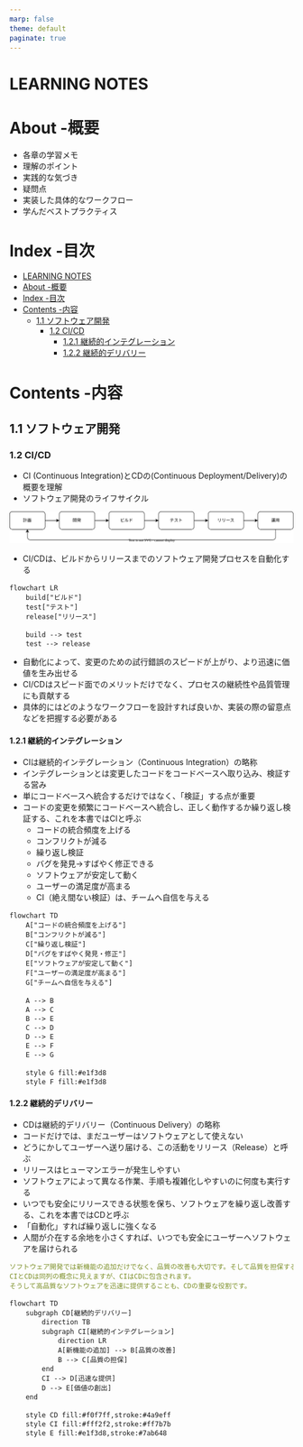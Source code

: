```yaml
---
marp: false
theme: default
paginate: true
---
```


# LEARNING NOTES

# About -概要

- 各章の学習メモ
- 理解のポイント
- 実践的な気づき
- 疑問点
- 実装した具体的なワークフロー
- 学んだベストプラクティス

# Index -目次

<!-- TOC -->

- [LEARNING NOTES](#learning-notes)
- [About -概要](#about--概要)
- [Index -目次](#index--目次)
- [Contents -内容](#contents--内容)
  - [1.1 ソフトウェア開発](#11-ソフトウェア開発)
    - [1.2 CI/CD](#12-cicd)
      - [1.2.1 継続的インテグレーション](#121-継続的インテグレーション)
      - [1.2.2 継続的デリバリー](#122-継続的デリバリー)

<!-- /TOC -->

# Contents -内容

## 1.1 ソフトウェア開発

### 1.2 CI/CD

- CI (Continuous Integration)とCDの(Continuous Deployment/Delivery)の概要を理解
- ソフトウェア開発のライフサイクル

![ソフトウェア開発のライフサイクル](./開発ライフサイクル.drawio.svg)

- CI/CDは、ビルドからリリースまでのソフトウェア開発プロセスを自動化する

```mermaid
flowchart LR
    build["ビルド"]
    test["テスト"]
    release["リリース"]
    
    build --> test
    test --> release
```

- 自動化によって、変更のための試行錯誤のスピードが上がり、より迅速に価値を生み出せる
- CI/CDはスピード面でのメリットだけでなく、プロセスの継続性や品質管理にも貢献する
- 具体的にはどのようなワークフローを設計すれば良いか、実装の際の留意点などを把握する必要がある

#### 1.2.1 継続的インテグレーション

- CIは継続的インテグレーション（Continuous Integration）の略称
- インテグレーションとは変更したコードをコードベースへ取り込み、検証する営み
- 単にコードベースへ統合するだけではなく、「検証」する点が重要
- コードの変更を頻繁にコードベースへ統合し、正しく動作するか繰り返し検証する、これを本書ではCIと呼ぶ
  - コードの統合頻度を上げる
  - コンフリクトが減る
  - 繰り返し検証
  - バグを発見->すばやく修正できる
  - ソフトウェアが安定して動く
  - ユーザーの満足度が高まる
  - CI（絶え間ない検証）は、チームへ自信を与える
  
```mermaid
flowchart TD
    A["コードの統合頻度を上げる"]
    B["コンフリクトが減る"]
    C["繰り返し検証"]
    D["バグをすばやく発見・修正"]
    E["ソフトウェアが安定して動く"]
    F["ユーザーの満足度が高まる"]
    G["チームへ自信を与える"]

    A --> B
    A --> C
    B --> E
    C --> D
    D --> E
    E --> F
    E --> G

    style G fill:#e1f3d8
    style F fill:#e1f3d8
```

#### 1.2.2 継続的デリバリー

- CDは継続的デリバリー（Continuous Delivery）の略称
- コードだけでは、まだユーザーはソフトウェアとして使えない
- どうにかしてユーザーへ送り届ける、この活動をリリース（Release）と呼ぶ
- リリースはヒューマンエラーが発生しやすい
- ソフトウェアによって異なる作業、手順も複雑化しやすいのに何度も実行する
- いつでも安全にリリースできる状態を保ち、ソフトウェアを繰り返し改善する、これを本書ではCDと呼ぶ
- 「自動化」すれば繰り返しに強くなる
- 人間が介在する余地を小さくすれば、いつでも安全にユーザーへソフトウェアを届けられる

```yaml
ソフトウェア開発では新機能の追加だけでなく、品質の改善も大切です。そして品質を担保するのがCIです。
CIとCDは同列の概念に見えますが、CIはCDに包含されます。
そうして高品質なソフトウェアを迅速に提供することも、CDの重要な役割です。
```

```mermaid
flowchart TD
    subgraph CD[継続的デリバリー]
        direction TB
        subgraph CI[継続的インテグレーション]
            direction LR
            A[新機能の追加] --> B[品質の改善]
            B --> C[品質の担保]
        end
        CI --> D[迅速な提供]
        D --> E[価値の創出]
    end

    style CD fill:#f0f7ff,stroke:#4a9eff
    style CI fill:#fff2f2,stroke:#ff7b7b
    style E fill:#e1f3d8,stroke:#7ab648
```
